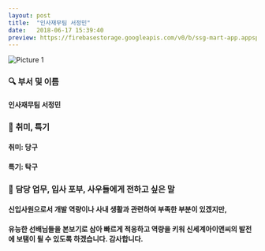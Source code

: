 ```yaml
---
layout: post
title:  "인사재무팀 서정민"
date:   2018-06-17 15:39:40
preview: https://firebasestorage.googleapis.com/v0/b/ssg-mart-app.appspot.com/o/%EB%8F%99%EA%B8%B0%EC%82%AC%EC%A7%84%2F191917.jpg?alt=media&token=43d91d30-bdde-436d-8860-c74b5db26639
---
```


![Picture 1](https://firebasestorage.googleapis.com/v0/b/ssg-mart-app.appspot.com/o/%EB%8F%99%EA%B8%B0%EC%82%AC%EC%A7%84%2F191917.jpg?alt=media&token=43d91d30-bdde-436d-8860-c74b5db26639)

### 🔍 **부서 및 이름**

#### 인사재무팀 서정민
    
### 🔔 **취미, 특기**

#### 취미: 당구
  
#### 특기: 탁구

### 🔔 **담당 업무, 입사 포부, 사우들에게 전하고 싶은 말**

#### 신입사원으로서 개발 역량이나 사내 생활과 관련하여 부족한 부분이 있겠지만,
    
#### 유능한 선배님들을 본보기로 삼아 빠르게 적응하고 역량을 키워 신세계아이앤씨의 발전에 보탬이 될 수 있도록 하겠습니다. 감사합니다.